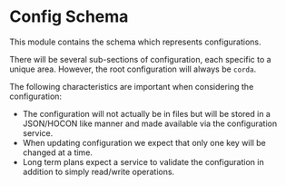 # Config Schema

This module contains the schema which represents configurations.

There will be several sub-sections of configuration, each specific to a unique area.  However, the root configuration
will always be `corda`.  

The following characteristics are important when considering the configuration:

- The configuration will not actually be in files but will be stored in a JSON/HOCON like manner and made available via
the configuration service.
- When updating configuration we expect that only one key will be changed at a time.
- Long term plans expect a service to validate the configuration in addition to simply read/write operations.
